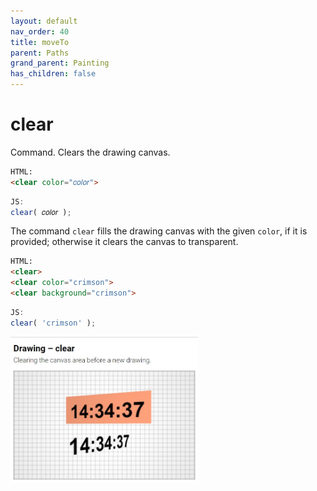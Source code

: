 ```yaml
---
layout: default
nav_order: 40
title: moveTo
parent: Paths
grand_parent: Painting
has_children: false
---
```


# clear

Command. Clears the drawing canvas.

```html
HTML:
<clear color="𝑐𝑜𝑙𝑜𝑟">
```
```js
JS:
clear( 𝑐𝑜𝑙𝑜𝑟 );
```

The command `clear` fills the drawing canvas with the given `color`, if it is provided; otherwise it clears the canvas to transparent.

```html
HTML:
<clear>
<clear color="crimson">
<clear background="crimson">
```
```js
JS:
clear( 'crimson' );
```
	
[<kbd><img src="../../examples/snapshots/drawing-clear.jpg" width="300"></kbd>](../../examples/drawing-clear.html)
